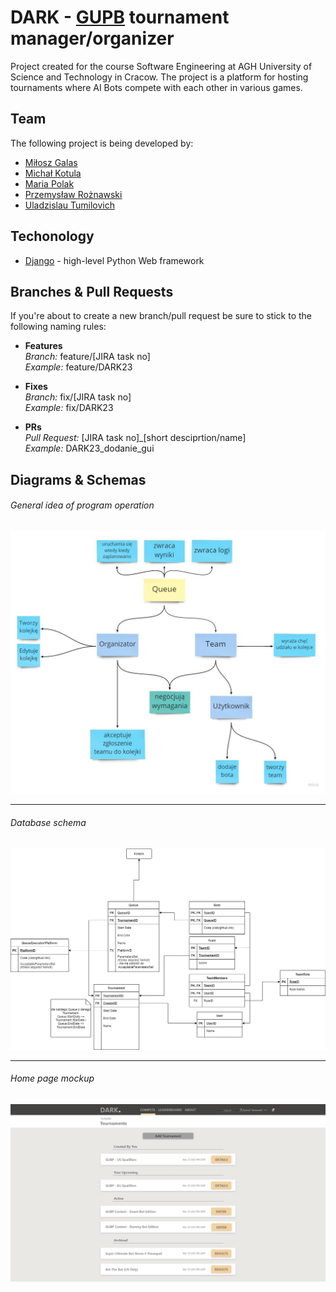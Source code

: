 # DARK - [GUPB](https://github.com/Prpht/GUPB) tournament manager/organizer


Project created for the course Software Engineering at AGH University of Science and Technology in Cracow. The project is a platform for hosting tournaments where AI Bots compete with each other in various games. 



## Team  

The following project is being developed by:

- [Miłosz Galas](https://github.com/miloszgalas)
- [Michał Kotula](https://github.com/TheTryton)
- [Maria Polak](https://github.com/BlqMary)
- [Przemysław Rożnawski](https://github.com/shuntrho)
- [Uladzislau Tumilovich](https://github.com/Tumilok)

## Techonology
 - [Django](https://www.djangoproject.com/) - high-level Python Web framework

## Branches & Pull Requests 
If you're about to create a new branch/pull request be sure to stick to the following naming rules:
- **Features**  
_Branch:_ feature/[JIRA task no]  
_Example:_ feature/DARK23  

- **Fixes**  
_Branch:_ fix/[JIRA task no]  
_Example:_ fix/DARK23  

- **PRs**  
_Pull Request:_ [JIRA task no]_[short desciprtion/name]  
_Example:_ DARK23_dodanie_gui  


## Diagrams & Schemas
###### General idea of program operation
![Mindmap](Images/Diagrams/mindmap.jpg?raw=true "Mindmap")
***
###### Database schema
![Databsase](Images/Diagrams/botsQueueDb.png?raw=true "Database")
***
###### Home page mockup
![Compete](Images/Mocks/Compete.png?raw=true "Database")
